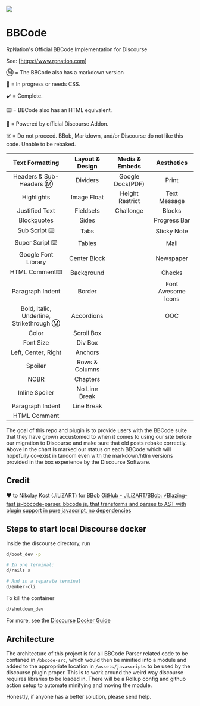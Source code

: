 ![](https://www.rpnation.com/styles/rpnlogo12.png)

# BBCode

RpNation's Official BBCode Implementation for Discourse

See: [https://www.rpnation.com]

Ⓜ️ = The BBCode also has a markdown version

🚧 = In progress or needs CSS.

✔️ = Complete.

⌨️ = BBCode also has an  HTML equivalent.

🎉 = Powered by official Discourse Addon.

☠️ = Do not proceed. BBob, Markdown, and/or Discourse do not like this code. Unable to be rebaked.

| Text Formatting                           | Layout & Design | Media & Embeds   | Aesthetics         |
|:-----------------------------------------:|:---------------:|:----------------:|:------------------:|
| Headers & Sub-Headers Ⓜ️                  | Dividers        | Google Docs(PDF) | Print              |
| Highlights                                | Image Float     | Height Restrict  | Text Message       |
| Justified Text                            | Fieldsets       | Challonge        | Blocks             |
| Blockquotes                               | Sides           |                  | Progress Bar       |
| Sub Script ⌨️                             | Tabs            |                  | Sticky Note        |
| Super Script ⌨️                           | Tables          |                  | Mail               |
| Google Font Library                       | Center Block    |                  | Newspaper          |
| HTML Comment⌨️                            | Background      |                  | Checks             |
| Paragraph Indent                          | Border          |                  | Font Awesome Icons |
| Bold, Italic, Underline, Strikethrough Ⓜ️ | Accordions      |                  | OOC                |
| Color                                     | Scroll Box      |                  |                    |
| Font Size                                 | Div Box         |                  |                    |
| Left, Center, Right                       | Anchors         |                  |                    |
| Spoiler                                   | Rows & Columns  |                  |                    |
| NOBR                                      | Chapters        |                  |                    |
| Inline Spoiler                            | No Line Break   |                  |                    |
| Paragraph Indent                          | Line Break      |                  |                    |
| HTML Comment                              |                 |                  |                    |

The goal of this repo and plugin is to provide users with the BBCode suite that they have grown accustomed to when it comes to using our site before our migration to Discourse and make sure that old posts rebake correctly. Above in the chart is marked our status on each BBCode which will hopefully co-exist in tandom even with the markdown/htlm versions provided in the box experience by the Discourse Software.

## Credit
 ❤️ to Nikolay Kost (JiLiZART) for BBob [GitHub - JiLiZART/BBob: ⚡️Blazing-fast js-bbcode-parser, bbcode js, that transforms and parses to AST with plugin support in pure javascript, no dependencies](https://github.com/JiLiZART/BBob)

## Steps to start local Discourse docker

Inside the discourse directory, run
```bash
d/boot_dev -p

# In one terminal:
d/rails s

# And in a separate terminal
d/ember-cli
```

To kill the container
```bash
d/shutdown_dev
```

For more, see the [Discourse Docker Guide](https://meta.discourse.org/docs?topic=102009)

## Architecture

The architecture of this project is for all BBCode Parser related code to be contaned in `/bbcode-src`, which would then be minified into a module and added to the appropriate location in `/assets/javascripts` to be used by the discourse plugin proper. This is to work around the weird way discourse requires libraries to be loaded in. There will be a Rollup config and github action setup to automate minifying and moving the module.

Honestly, if anyone has a better solution, please send help.
